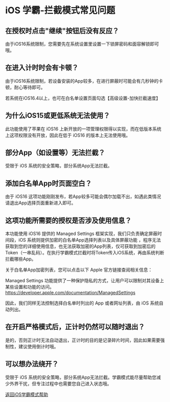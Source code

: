 # iOS 学霸-拦截模式常见问题

## 在授权时点击"继续"按钮后没有反应？
由于iOS16系统限制，您需要先在系统设置里设置一下锁屏密码和面容解锁即可哦。

## 在进入计时时会有卡顿？
由于iOS16系统限制，若设备安装的App较多，在进行屏蔽时可能会有几秒钟的卡顿，耐心等待即可。

若系统在iOS16.4以上，也可在白名单设置页面勾选【高级设置-加快拦截速度】

## 为什么iOS15或更低系统无法使用？
此功能使用了苹果在 iOS16 上新开放的一项管理权限得以实现，而在低版本系统上这项权限没有开放，因此在低于 iOS16 的版本上无法使用哦。

## 部分App（如设置等）无法拦截？
受限于 iOS 系统的安全策略，部分系统App无法拦截。

## 添加白名单App时页面空白？
由于 iOS16 这项功能刚刚发布，若App较多可能会偶尔加载不出，如遇此类情况请退出App选择页面重新进入即可。

## 这项功能所需要的授权是否涉及使用信息？
本功能使用 iOS16 提供的 Managed Settings 框架实现，我们只负责确定屏蔽时间段，iOS 系统则提供加密的白名单App选择列表以及具体屏蔽功能 ，程序无法获取到您的详细使用信息，也无法获取加密的App列表，仅可获取到加密后的Token（一串乱码）。在执行学霸模式拦截时将Token传入iOS系统，再由系统判断拦截哪些App。

关于白名单App加密列表，您可以点击以下 Apple 官方链接查阅相关信息：

Managed Settings 功能提供了一种保护隐私的方式，让用户可以限制对其设备上某些设置和功能的访问。
https://developer.apple.com/documentation/ManagedSettings

因此，我们同样无法控制选择白名单时列出的 App 或者网址列表，由 iOS 系统自动列出。

## 在开启严格模式后，正计时仍然可以随时退出？
是的，否则正计时无法自动退出，正计时的目的是记录碎片时间，因此如果需要强制性，建议使用倒计时哦。

## 可以想办法绕开？
受限于 iOS 系统的安全策略，部分系统App无法拦截。学霸模式能尽量帮助您减少外界干扰，但专注过程中也需要您自己进入状态哦。

[返回iOS学霸模式帮助](/habit/time_management/ios_study_mode.md) 
